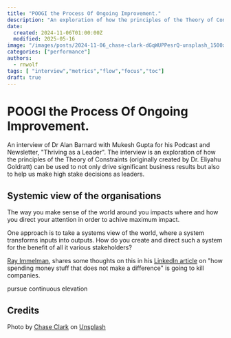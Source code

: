 ```yaml
---
title: "POOGI the Process Of Ongoing Improvement."
description: "An exploration of how the principles of the Theory of Constraints (originally created by Dr. Eliyahu Goldratt) can be used to not only drive significant business results but also to help us make high stake decisions as leaders."
date:
  created: 2024-11-06T01:00:00Z
  modified: 2025-05-16
image: "/images/posts/2024-11-06_chase-clark-dGqWUPPesrQ-unsplash_1500x623.webp"
categories: ["performance"]
authors:
  - rnwolf
tags: [ "interview","metrics","flow","focus","toc"]
draft: true
---
```

# POOGI the Process Of Ongoing Improvement.

An interview of Dr Alan Barnard with Mukesh Gupta for his Podcast and Newsletter, "Thriving as a Leader". The interview is an exploration of how the principles of the Theory of Constraints (originally created by Dr. Eliyahu Goldratt) can be used to not only drive significant business results but also to help us make high stake decisions as leaders.

<!-- more -->


## Systemic view of the organisations

The way you make sense of the world around you impacts where and how you direct your attention in order to achive maximum impact.

One approach is to take a systems view of the world, where a system transforms inputs into outputs. How do you create and direct such a system for the benefit of all it various stakeholders?

[Ray Immelman](https://www.linkedin.com/posts/rayimmelman_leadership-leadershipdevelopment-motivation-activity-6709555579557421057-NSE5), shares some thoughts on this in his [LinkedIn article](https://www.linkedin.com/pulse/dead-end-spend-kill-your-business-ray-immelman/) on "how spending money stuff that does not make a difference" is going to kill companies.






pursue continuous elevation


## Credits

Photo by <a href="https://unsplash.com/@chaseelliottclark?utm_content=creditCopyText&utm_medium=referral&utm_source=unsplash">Chase Clark</a> on <a href="https://unsplash.com/photos/woman-right-fist-dGqWUPPesrQ?utm_content=creditCopyText&utm_medium=referral&utm_source=unsplash">Unsplash</a>
